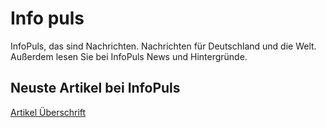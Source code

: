 # Info puls
InfoPuls, das sind Nachrichten. Nachrichten für Deutschland und die Welt. Außerdem lesen Sie bei InfoPuls News und Hintergründe.

## Neuste Artikel bei InfoPuls
[Artikel Überschrift](https://google.de)
